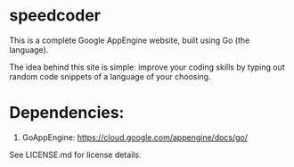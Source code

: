 # speedcoder
This is a complete Google AppEngine website, built using Go (the language).

The idea behind this site is simple: improve your coding skills by typing out random code snippets of a language
of your choosing. 


# Dependencies:
1. GoAppEngine: https://cloud.google.com/appengine/docs/go/


See LICENSE.md for license details.
